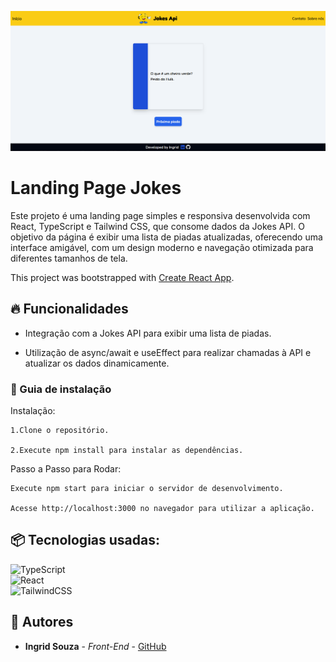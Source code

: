 ![Logo do projeto](./public/img/print.png)

# Landing Page Jokes
Este projeto é uma landing page simples e responsiva desenvolvida com React, TypeScript e Tailwind CSS, que consome dados da Jokes API. O objetivo da página é exibir uma lista de piadas atualizadas, oferecendo uma interface amigável, com um design moderno e navegação otimizada para diferentes tamanhos de tela.

This project was bootstrapped with [Create React App](https://github.com/facebook/create-react-app).

## 🔥 Funcionalidades
* Integração com a Jokes API para exibir uma lista de piadas.

* Utilização de async/await e useEffect para realizar chamadas à API e atualizar os dados dinamicamente.

### 🔨 Guia de instalação
Instalação:

    1.Clone o repositório.

    2.Execute npm install para instalar as dependências.

Passo a Passo para Rodar:

    Execute npm start para iniciar o servidor de desenvolvimento.
    
    Acesse http://localhost:3000 no navegador para utilizar a aplicação.

## 📦 Tecnologias usadas:
![TypeScript](https://img.shields.io/badge/typescript-%23007ACC.svg?style=for-the-badge&logo=typescript&logoColor=white)<br>
![React](https://img.shields.io/badge/react-%2320232a.svg?style=for-the-badge&logo=react&logoColor=%2361DAFB)<br>
![TailwindCSS](https://img.shields.io/badge/tailwindcss-%2338B2AC.svg?style=for-the-badge&logo=tailwind-css&logoColor=white)

## 👷 Autores

* **Ingrid Souza** - *Front-End* - [GitHub](https://github.com/IngridsSilveira)